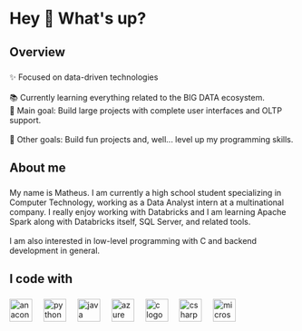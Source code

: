 <h1 align="left">Hey 👋 What's up?</h1>

###

<h2 align="left">Overview</h2>

###

<p align="left">✨ Focused on data-driven technologies<br><br>📚 Currently learning everything related to the BIG DATA ecosystem.<br>🎯 Main goal: Build large projects with complete user interfaces and OLTP support.<br><br>🎯 Other goals: Build fun projects and, well... level up my programming skills.</p>

###

<h2 align="left">About me</h2>

###

<p align="left">My name is Matheus. I am currently a high school student specializing in Computer Technology, working as a Data Analyst intern at a multinational company. I really enjoy working with Databricks and I am learning Apache Spark along with Databricks itself, SQL Server, and related tools.<br><br>I am also interested in low-level programming with C and backend development in general.</p>

###

<h2 align="left">I code with</h2>

###

<div align="left">
  <img src="https://cdn.jsdelivr.net/gh/devicons/devicon/icons/anaconda/anaconda-original.svg" height="40" alt="anaconda logo"  />
  <img width="12" />
  <img src="https://cdn.jsdelivr.net/gh/devicons/devicon/icons/python/python-original.svg" height="40" alt="python logo"  />
  <img width="12" />
  <img src="https://cdn.jsdelivr.net/gh/devicons/devicon/icons/java/java-original.svg" height="40" alt="java logo"  />
  <img width="12" />
  <img src="https://cdn.jsdelivr.net/gh/devicons/devicon/icons/azure/azure-original.svg" height="40" alt="azure logo"  />
  <img width="12" />
  <img src="https://cdn.jsdelivr.net/gh/devicons/devicon/icons/c/c-original.svg" height="40" alt="c logo"  />
  <img width="12" />
  <img src="https://cdn.jsdelivr.net/gh/devicons/devicon/icons/csharp/csharp-original.svg" height="40" alt="csharp logo"  />
  <img width="12" />
  <img src="https://cdn.jsdelivr.net/gh/devicons/devicon/icons/microsoftsqlserver/microsoftsqlserver-plain.svg" height="40" alt="microsoftsqlserver logo"  />
</div>

###
###
